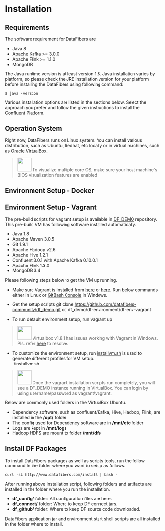 # Installation

## Requirements
The software requirement for DataFibers are
* Java 8
* Apache Kafka >= 3.0.0
* Apache Flink >= 1.1.0
* MongoDB

The Java runtime version is at least version 1.8. Java installation varies by platform, so please check the JRE installation version for your platform before installing the DataFibers using following command: 

    $ java -version
    
Various installation options are listed in the sections below. Select the approach you prefer and follow the given instructions to install the Confluent Platform.

## Operation System
Right now, DataFibers runs on Linux system. You can install various distribution, such as Ubuntu, Redhat, etc locally or in virtual machines, such as [Oracle VirtualBox](https://www.virtualbox.org/wiki/Downloads).

><img src="image/information.jpg" width="45" height="45"/> To visualize multiple core OS, make sure your host machine's BIOS visualization features are enabled .

## Environment Setup - Docker
## Environment Setup - Vagrant
The pre-build scripts for vagrant setup is available in [DF_DEMO](https://github.com/datafibers-community/df_demo) repository. This pre-build VM has following software installed automatically.
* Java 1.8
* Apache Maven 3.0.5
* Git 1.9.1
* Apache Hadoop v2.6
* Apache Hive 1.2.1
* Confluent 3.0.1 with Apache Kafka 0.10.0.1
* Apache Flink 1.3.0
* MongoDB 3.4

Please following steps below to get the VM up running.
* Make sure Vagrant is installed from [here](https://www.vagrantup.com/downloads.html) or [here](https://github.com/tknerr/bills-kitchen). Run below commands either in Linux or [GitBash Console](https://git-for-windows.github.io/) in Windows.
* Get the setup scripts
      git clone https://github.com/datafibers-community/df_demo.git
      cd df_demo/df-environment/df-env-vagrant

* To run default environment setup, run
      vagrant up
><img src="image/warning.jpg" width="45" height="45"/> Virtualbox v1.8.1 has issues working with Vagrant in Windows. Pls. refer [here](troubleshooting_area.html#Vagarant_Issues) to resolve.
    
* To customize the environment setup, run [installvm.sh](https://github.com/datafibers/df_demo/blob/master/df-environment/df-env-vagrant/installvm.sh) is used to generate different profiles for VM setup.  
      ./installvm.sh
><img src="image/information.jpg" width="45" height="45"/> Once the vagrant installation scripts run completely, you will see a DF_DEMO instance running in VirtualBox. You can login by using username\password as vagrant\vagrant. 

Below are commonly used folders in the VirtualBox Ubuntu.
* Dependency software, such as confluent/Kafka, Hive, Hadoop, Flink, are installed in the **/opt/** folder
* The config used for Dependency software are in **/mnt/etc** folder
* Logs are kept in **/mnt/logs** 
* Hadoop HDFS are mount to folder **/mnt/dfs**

## Install DF Packages
To install DataFibers packages as well as scripts tools, run the follow command in the folder where you want to setup as follows.

    curl -sL http://www.datafibers.com/install | bash -
    
After running above installation script, following folders and artifacts are installed in the folder where you run the installation.
* **df_config/** folder: All configuration files are here.
* **df_connect/** folder: Where to keep DF connect jars.
* **df_github/** folder: Where to keep DF source code downloaded.

DataFibers application jar and environment start shell scripts are all installed in the folder where to install.

    
